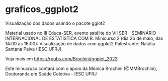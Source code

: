 # graficos_ggplot2
Visualização dos dados usando o pacote gglot2

Material usado no  III Educa-SER, evento satélite do VII SER -  SEMINÁRIO INTERNACIONAL DE ESTATÍSTICA COM R.
Minicurso 2 (dia 26 de maio, das 14:00 às 16:00):
Visualização de dados com ggplot2
Palestrante: Natália Santana Paiva (IESC UFRJ) 

Veja mais em https://rpubs.com/Brochini/ggplot_2023

Este minucruso contará com o apoio da Mônica Brochini (@MMBrochini), Doutoranda em Saúde Coletiva - IESC UFRJ
